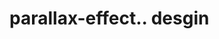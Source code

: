 # parallax-effect.. desgin                                                                                                                                                                                                                                                                                                                                                                                                                                                                                                                                                                                                                                                            
